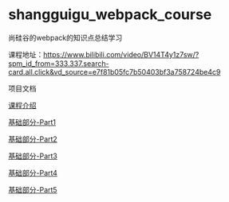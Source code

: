 # shangguigu_webpack_course
尚硅谷的webpack的知识点总结学习

课程地址：https://www.bilibili.com/video/BV14T4y1z7sw/?spm_id_from=333.337.search-card.all.click&vd_source=e7f81b05fc7b50403bf3a758724be4c9

项目文档

[课程介绍](docs/课程介绍.md)

[基础部分-Part1](docs/基础部分-Part1.md)

[基础部分-Part2](docs/基础部分-Part2.md)

[基础部分-Part3](docs/基础部分-Part3.md)

[基础部分-Part4](docs/基础部分-Part4.md)

[基础部分-Part5](docs/基础部分-Part5.md)